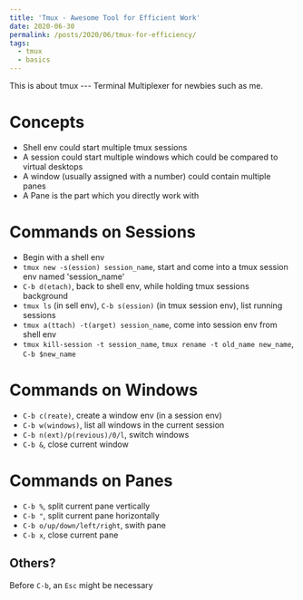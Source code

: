 ```yaml
---
title: 'Tmux - Awesome Tool for Efficient Work'
date: 2020-06-30
permalink: /posts/2020/06/tmux-for-efficiency/
tags:
  - tmux
  - basics
---
```


This is about tmux --- Terminal Multiplexer for newbies such as me.

Concepts
======
- Shell env could start multiple tmux sessions
- A session could start multiple windows which could be compared to virtual desktops
- A window (usually assigned with a number) could contain multiple panes
- A Pane is the part which you directly work with

Commands on Sessions
========
- Begin with a shell env
- `tmux new -s(ession) session_name`, start and come into a tmux session env named 'session_name'
- `C-b d(etach)`, back to shell env, while holding tmux sessions background
- `tmux ls` (in sell env), `C-b s(ession)` (in tmux session env), list running sessions
- `tmux a(ttach) -t(arget) session_name`, come into session env from shell env
- `tmux kill-session -t session_name`, `tmux rename -t old_name new_name`, `C-b $new_name`

Commands on Windows
===========
- `C-b c(reate)`, create a window env (in a session env)
- `C-b w(windows)`, list all windows in the current session
- `C-b n(ext)/p(revious)/0/l`, switch windows
- `C-b &`, close current window

Commands on Panes
============
- `C-b %`, split current pane vertically
- `C-b "`, split current pane horizontally
- `C-b o/up/down/left/right`, swith pane
- `C-b x`, close current pane

<!-- You can have many headings -->
<!-- ====== -->

Others?
------
Before `C-b`, an `Esc` might be necessary
